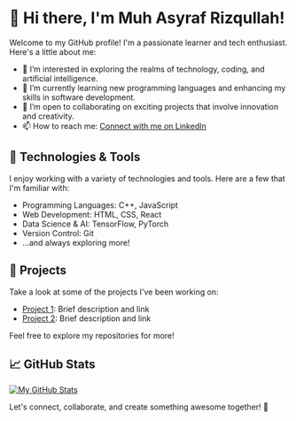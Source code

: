 # 👋 Hi there, I'm Muh Asyraf Rizqullah!

Welcome to my GitHub profile! I'm a passionate learner and tech enthusiast. Here's a little about me:

- 👀 I’m interested in exploring the realms of technology, coding, and artificial intelligence.
- 🌱 I’m currently learning new programming languages and enhancing my skills in software development.
- 💞️ I’m open to collaborating on exciting projects that involve innovation and creativity.
- 📫 How to reach me: [Connect with me on LinkedIn](https://www.linkedin.com/in/asyrafrizqullah01/)

## 🔧 Technologies & Tools

I enjoy working with a variety of technologies and tools. Here are a few that I'm familiar with:

- Programming Languages: C++, JavaScript
- Web Development: HTML, CSS, React
- Data Science & AI: TensorFlow, PyTorch
- Version Control: Git
- ...and always exploring more!

## 🚀 Projects

Take a look at some of the projects I've been working on:

- [Project 1](link-to-project-1): Brief description and link
- [Project 2](link-to-project-2): Brief description and link

Feel free to explore my repositories for more!

## 📈 GitHub Stats

[![My GitHub Stats](https://github-readme-stats.vercel.app/api?username=asyrafrizqullah01&show_icons=true&hide=contribs)](https://github.com/asyrafrizqullah01)

Let's connect, collaborate, and create something awesome together! 🚀
